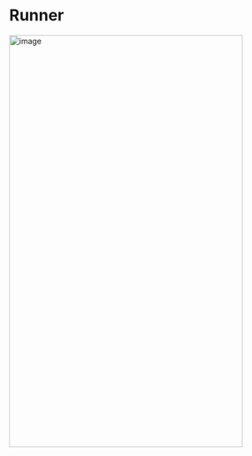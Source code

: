 # Runner
<img width="422" height="746" alt="image" src="https://github.com/user-attachments/assets/928489b5-1540-4c4b-9175-d0cafcc40c1a" />

